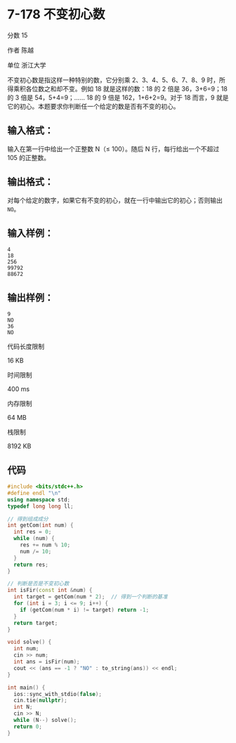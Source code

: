 # **7-178 不变初心数**

分数 15

作者 陈越

单位 浙江大学

不变初心数是指这样一种特别的数，它分别乘 2、3、4、5、6、7、8、9 时，所得乘积各位数之和却不变。例如 18 就是这样的数：18 的 2 倍是 36，3+6=9；18 的 3 倍是 54，5+4=9；…… 18 的 9 倍是 162，1+6+2=9。对于 18 而言，9 就是它的初心。本题要求你判断任一个给定的数是否有不变的初心。

## 输入格式：

输入在第一行中给出一个正整数 N（≤ 100）。随后 N 行，每行给出一个不超过 105 的正整数。

## 输出格式：

对每个给定的数字，如果它有不变的初心，就在一行中输出它的初心；否则输出 `NO`。

## 输入样例：

```in
4
18
256
99792
88672
```

## 输出样例：

```out
9
NO
36
NO
```

代码长度限制

16 KB

时间限制

400 ms

内存限制

64 MB

栈限制

8192 KB

## 代码

```cpp
#include <bits/stdc++.h>
#define endl "\n"
using namespace std;
typedef long long ll;

// 得到组成成分
int getCom(int num) {
  int res = 0;
  while (num) {
    res += num % 10;
    num /= 10;
  }
  return res;
}

// 判断是否是不变初心数
int isFir(const int &num) {
  int target = getCom(num * 2);  // 得到一个判断的基准
  for (int i = 3; i <= 9; i++) {
    if (getCom(num * i) != target) return -1;
  }
  return target;
}

void solve() {
  int num;
  cin >> num;
  int ans = isFir(num);
  cout << (ans == -1 ? "NO" : to_string(ans)) << endl;
}

int main() {
  ios::sync_with_stdio(false);
  cin.tie(nullptr);
  int N;
  cin >> N;
  while (N--) solve();
  return 0;
}
```

